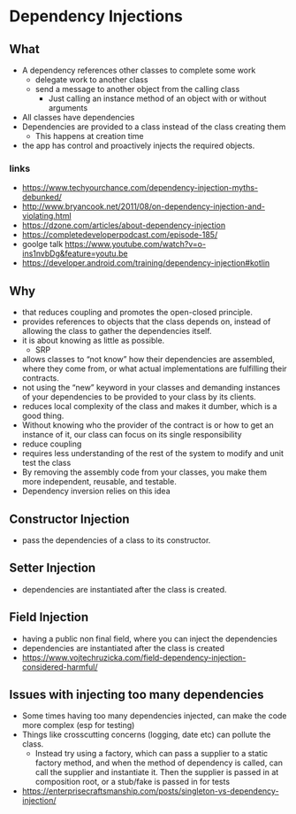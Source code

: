# Dependency Injections

## What

- A dependency references other classes to complete some work
  - delegate work to another class
  - send a message to another object from the calling class
    - Just calling an instance method of an object with or without arguments
- All classes have dependencies
- Dependencies are provided to a class instead of the class creating them
  - This happens at creation time
- the app has control and proactively injects the required objects.

### links

- https://www.techyourchance.com/dependency-injection-myths-debunked/
- http://www.bryancook.net/2011/08/on-dependency-injection-and-violating.html
- https://dzone.com/articles/about-dependency-injection
- https://completedeveloperpodcast.com/episode-185/
- goolge talk https://www.youtube.com/watch?v=o-ins1nvbDg&feature=youtu.be
- https://developer.android.com/training/dependency-injection#kotlin

## Why

- that reduces coupling and promotes the open-closed principle.
- provides references to objects that the class depends on, instead of allowing the class to gather the dependencies itself.
- it  is about knowing as little as possible.
  - SRP
- allows classes to “not know” how their dependencies are assembled, where they come from, or what actual implementations are fulfilling their contracts.
-  not using the “new” keyword in your classes and demanding instances of your dependencies to be provided to your class by its clients.
-  reduces local complexity of the class and makes it dumber, which is a good thing.
  - Without knowing who the provider of the contract is or how to get an instance of it, our class can focus on its single responsibility
  - reduce coupling
- requires less understanding of the rest of the system to modify and unit test the class
- By removing the assembly code from your classes, you make them more independent, reusable, and testable.
- Dependency inversion relies on this idea


## Constructor Injection

- pass the dependencies of a class to its constructor.


## Setter Injection
- dependencies are instantiated after the class is created.

## Field Injection

- having a public non final field, where you can inject the dependencies
- dependencies are instantiated after the class is created
- https://www.vojtechruzicka.com/field-dependency-injection-considered-harmful/

## Issues with injecting too many dependencies

- Some times having too many dependencies injected, can make the code more complex (esp for testing)
- Things like crosscutting concerns (logging, date etc) can pollute the class.
  - Instead try using a factory, which can pass a supplier to a static factory method, and when the method of dependency is called, can call the supplier and instantiate it. Then the supplier is passed in at composition root, or a stub/fake is passed in for tests
- https://enterprisecraftsmanship.com/posts/singleton-vs-dependency-injection/
